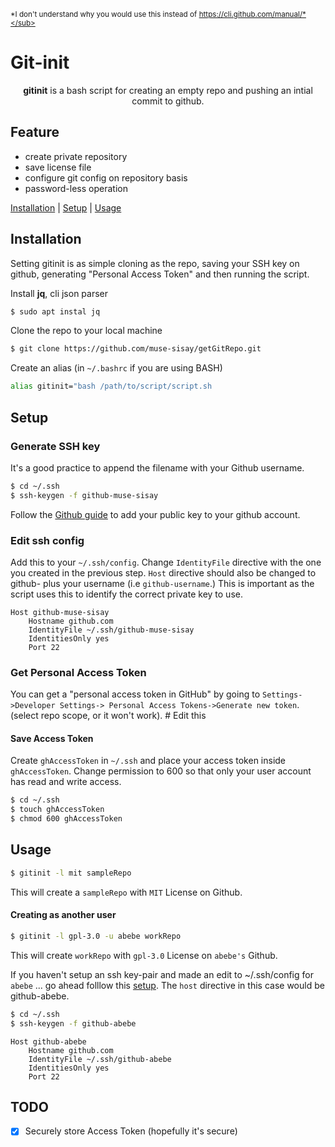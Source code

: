 <sub>*I don't understand why you would use this instead of https://cli.github.com/manual/*</sub>

# Git-init 

<p align="center"> <strong>gitinit</strong> is a bash script for creating an empty repo and pushing an intial commit to github.</p>

## Feature

- create private repository
- save license file
- configure git config on repository basis
- password-less operation

[Installation](#installation) | [Setup](#setup) | [Usage](#usage)

## Installation 

Setting gitinit is as simple cloning as the repo, saving your SSH key on github, generating "Personal Access Token" and then running the script.  

Install **jq**, cli json parser
```sh
$ sudo apt instal jq
```

Clone the repo to your local machine 
```sh
$ git clone https://github.com/muse-sisay/getGitRepo.git 
```

Create an alias (in `~/.bashrc` if you are using BASH)
```bash
alias gitinit="bash /path/to/script/script.sh
```

## Setup

### Generate SSH key 

It's a good practice to append the filename with your Github username.

```sh
$ cd ~/.ssh
$ ssh-keygen -f github-muse-sisay
```

Follow the [Github guide](https://docs.github.com/en/github/authenticating-to-github/connecting-to-github-with-ssh/adding-a-new-ssh-key-to-your-github-account) to add your public key to your github account.

### Edit ssh config

Add this to your `~/.ssh/config`. Change `IdentityFile` directive with the one you created in the previous step. `Host` directive should also be changed to github- plus your username (i.e `github-username`.) This is important as the script uses this to identify the correct private key to use.

```text
Host github-muse-sisay
    Hostname github.com
    IdentityFile ~/.ssh/github-muse-sisay
    IdentitiesOnly yes
    Port 22
```

### Get Personal Access Token

You can get a "personal access token in GitHub" by going to `Settings->Developer Settings-> Personal Access Tokens->Generate new token`. (select repo scope, or it won't work). # Edit this

#### Save Access Token

Create `ghAccessToken` in `~/.ssh` and place your access token inside `ghAccessToken`. Change permission to 600 so that only your user account has read and write access.  

```sh
$ cd ~/.ssh
$ touch ghAccessToken
$ chmod 600 ghAccessToken
```

## Usage


```sh 
$ gitinit -l mit sampleRepo
```
This will create a `sampleRepo` with `MIT` License on Github.


#### Creating as another user

```sh
$ gitinit -l gpl-3.0 -u abebe workRepo
```

This will create `workRepo` with `gpl-3.0` License on `abebe's` Github. 

If you haven't setup an ssh key-pair and made an edit to ~/.ssh/config for `abebe` ... go ahead folllow this [setup](#setup). The `host` directive in this case would be github-abebe.

```sh
$ cd ~/.ssh
$ ssh-keygen -f github-abebe
```

```text
Host github-abebe
    Hostname github.com
    IdentityFile ~/.ssh/github-abebe
    IdentitiesOnly yes
    Port 22
```

## TODO 
- [x] Securely store Access Token (hopefully it's secure)
